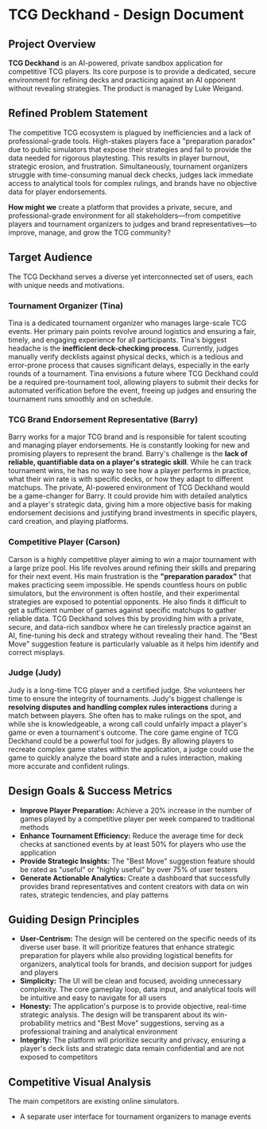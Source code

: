 # TCG Deckhand - Design Document

## Project Overview

**TCG Deckhand** is an AI-powered, private sandbox application for competitive TCG players. Its core purpose is to provide a dedicated, secure environment for refining decks and practicing against an AI opponent without revealing strategies. The product is managed by Luke Weigand.

## Refined Problem Statement

The competitive TCG ecosystem is plagued by inefficiencies and a lack of professional-grade tools. High-stakes players face a "preparation paradox" due to public simulators that expose their strategies and fail to provide the data needed for rigorous playtesting. This results in player burnout, strategic erosion, and frustration. Simultaneously, tournament organizers struggle with time-consuming manual deck checks, judges lack immediate access to analytical tools for complex rulings, and brands have no objective data for player endorsements.

**How might we** create a platform that provides a private, secure, and professional-grade environment for all stakeholders—from competitive players and tournament organizers to judges and brand representatives—to improve, manage, and grow the TCG community?

## Target Audience

The TCG Deckhand serves a diverse yet interconnected set of users, each with unique needs and motivations.

### Tournament Organizer (Tina)

Tina is a dedicated tournament organizer who manages large-scale TCG events. Her primary pain points revolve around logistics and ensuring a fair, timely, and engaging experience for all participants. Tina's biggest headache is the **inefficient deck-checking process**. Currently, judges manually verify decklists against physical decks, which is a tedious and error-prone process that causes significant delays, especially in the early rounds of a tournament. Tina envisions a future where TCG Deckhand could be a required pre-tournament tool, allowing players to submit their decks for automated verification before the event, freeing up judges and ensuring the tournament runs smoothly and on schedule.

### TCG Brand Endorsement Representative (Barry)

Barry works for a major TCG brand and is responsible for talent scouting and managing player endorsements. He is constantly looking for new and promising players to represent the brand. Barry's challenge is the **lack of reliable, quantifiable data on a player's strategic skill**. While he can track tournament wins, he has no way to see how a player performs in practice, what their win rate is with specific decks, or how they adapt to different matchups. The private, AI-powered environment of TCG Deckhand would be a game-changer for Barry. It could provide him with detailed analytics and a player's strategic data, giving him a more objective basis for making endorsement decisions and justifying brand investments in specific players, card creation, and playing platforms.

### Competitive Player (Carson)

Carson is a highly competitive player aiming to win a major tournament with a large prize pool. His life revolves around refining their skills and preparing for their next event. His main frustration is the **"preparation paradox"** that makes practicing seem impossible. He spends countless hours on public simulators, but the environment is often hostile, and their experimental strategies are exposed to potential opponents. He also finds it difficult to get a sufficient number of games against specific matchups to gather reliable data. TCG Deckhand solves this by providing him with a private, secure, and data-rich sandbox where he can tirelessly practice against an AI, fine-tuning his deck and strategy without revealing their hand. The "Best Move" suggestion feature is particularly valuable as it helps him identify and correct misplays.

### Judge (Judy)

Judy is a long-time TCG player and a certified judge. She volunteers her time to ensure the integrity of tournaments. Judy's biggest challenge is **resolving disputes and handling complex rules interactions** during a match between players. She often has to make rulings on the spot, and while she is knowledgeable, a wrong call could unfairly impact a player's game or even a tournament's outcome. The core game engine of TCG Deckhand could be a powerful tool for judges. By allowing players to recreate complex game states within the application, a judge could use the game to quickly analyze the board state and a rules interaction, making more accurate and confident rulings.

## Design Goals & Success Metrics

- **Improve Player Preparation:** Achieve a 20% increase in the number of games played by a competitive player per week compared to traditional methods
- **Enhance Tournament Efficiency:** Reduce the average time for deck checks at sanctioned events by at least 50% for players who use the application
- **Provide Strategic Insights:** The "Best Move" suggestion feature should be rated as "useful" or "highly useful" by over 75% of user testers
- **Generate Actionable Analytics:** Create a dashboard that successfully provides brand representatives and content creators with data on win rates, strategic tendencies, and play patterns

## Guiding Design Principles

- **User-Centrism:** The design will be centered on the specific needs of its diverse user base. It will prioritize features that enhance strategic preparation for players while also providing logistical benefits for organizers, analytical tools for brands, and decision support for judges and players
- **Simplicity:** The UI will be clean and focused, avoiding unnecessary complexity. The core gameplay loop, data input, and analytical tools will be intuitive and easy to navigate for all users
- **Honesty:** The application's purpose is to provide objective, real-time strategic analysis. The design will be transparent about its win-probability metrics and "Best Move" suggestions, serving as a professional training and analytical environment
- **Integrity:** The platform will prioritize security and privacy, ensuring a player's deck lists and strategic data remain confidential and are not exposed to competitors

## Competitive Visual Analysis

The main competitors are existing online simulators.

- A separate user interface for tournament organizers to manage events
